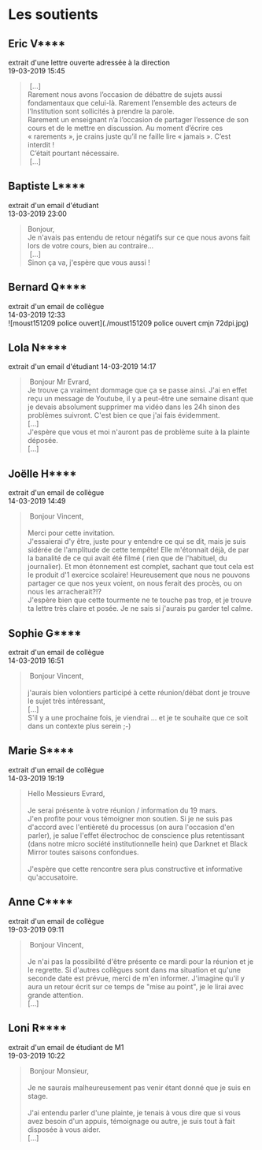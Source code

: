 # Les soutients

## Eric V****
extrait d'une lettre ouverte adressée à la direction<br/>
19-03-2019 15:45<br/>
> [...]<br/>
> Rarement nous avons l’occasion de débattre de sujets aussi fondamentaux que celui-là. Rarement l’ensemble des acteurs de l’Institution sont sollicités à prendre la parole.<br/>
> Rarement un enseignant n’a l’occasion de partager l’essence de son cours et de le mettre en discussion. Au moment d’écrire ces « rarements », je crains juste qu’il ne faille lire « jamais ». C’est interdit ! <br/>
> C’était pourtant nécessaire.<br/>
> [...]<br/>

## Baptiste L****
extrait d'un email d'étudiant<br/>
13-03-2019 23:00<br/>
> Bonjour,<br/>
> Je n'avais pas entendu de retour négatifs sur ce que nous avons fait lors de votre cours, bien au contraire...<br/>
> [...]<br/>
> Sinon ça va, j'espère que vous aussi !

## Bernard Q****
extrait d'un email de collègue<br/>
14-03-2019 12:33<br/>
![moust151209 police ouvert](./moust151209 police ouvert cmjn 72dpi.jpg)

## Lola N****
extrait d'un email d'étudiant
14-03-2019 14:17
> Bonjour Mr Evrard,<br/>
> Je trouve ça vraiment dommage que ça se passe ainsi. J'ai en effet reçu un message de Youtube, il y a peut-être une semaine disant que je devais absolument supprimer ma vidéo dans les 24h sinon des problèmes suivront. C'est bien ce que j'ai fais évidemment. <br/>
> [...]<br/>
> J'espère que vous et moi n'auront pas de problème suite à la plainte déposée. <br/>
> [...]<br/>

## Joëlle H****
extrait d'un email de collègue<br/>
14-03-2019 14:49<br/>
> Bonjour Vincent,<br/>
> <br/>
> Merci pour cette invitation. <br/>
> J'essaierai d'y être, juste pour y entendre ce qui se dit, mais je suis sidérée de l'amplitude de cette tempête! Elle m'étonnait déjà, de par la banalité de ce qui avait été filmé ( rien que de l'habituel, du journalier). Et mon étonnement est complet, sachant que tout cela est le produit d'1 exercice scolaire! Heureusement que nous ne pouvons partager ce que nos yeux voient, on nous ferait des procès, ou on nous les arracherait?!?<br/>
> J'espère bien que cette tourmente ne te touche pas trop, et je trouve ta lettre très claire et posée. Je ne sais si j'aurais pu garder tel calme.

## Sophie G****
extrait d'un email de collègue<br/>
14-03-2019 16:51<br/>
> Bonjour Vincent,<br/>
> <br/>
> j'aurais bien volontiers participé à cette réunion/débat dont je trouve le sujet très intéressant, <br/>
> [...]<br/>
> S'il y a une prochaine fois, je viendrai ... et je te souhaite que ce soit dans un contexte plus serein ;-)

## Marie S****
extrait d'un email de collègue<br/>
14-03-2019 19:19<br/>
> Hello Messieurs Evrard, <br/>
> <br/>
> Je serai présente à votre réunion / information du 19 mars. <br/>
> J'en profite pour vous témoigner mon soutien. Si je ne suis pas d'accord avec l'entièreté du processus (on aura l'occasion d'en parler), je salue l'effet électrochoc de conscience plus retentissant (dans notre micro société institutionnelle hein) que Darknet et Black Mirror toutes saisons confondues.<br/>
> <br/>
> J'espère que cette rencontre sera plus constructive et informative qu'accusatoire.

## Anne C****
extrait d'un email de collègue<br/>
19-03-2019 09:11<br/>
> Bonjour Vincent,<br/>
> <br/>
> Je n'ai pas la possibilité d'être présente ce mardi pour la réunion et je le regrette. Si d'autres collègues sont dans ma situation et qu'une seconde date est prévue, merci de m'en informer. J'imagine qu'il y aura un retour écrit sur ce temps de "mise au point", je le lirai avec grande attention.<br/>
> [...]

## Loni R****
extrait d'un email de étudiant de M1<br/>
19-03-2019 10:22<br/>
> Bonjour Monsieur,<br/>
> <br/>
> Je ne saurais malheureusement pas venir étant donné que je suis en stage.<br/>
> <br/>
> J'ai entendu parler d'une plainte, je tenais à vous dire que si vous avez besoin d'un appuis, témoignage ou autre, je suis tout à fait disposée à vous aider.<br/>
> [...]

 